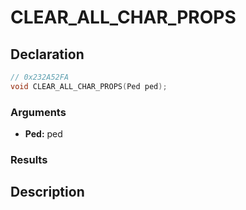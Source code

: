 # CLEAR_ALL_CHAR_PROPS

## Declaration
```cpp
// 0x232A52FA
void CLEAR_ALL_CHAR_PROPS(Ped ped);
```

### Arguments
- **Ped:** ped

### Results

## Description
